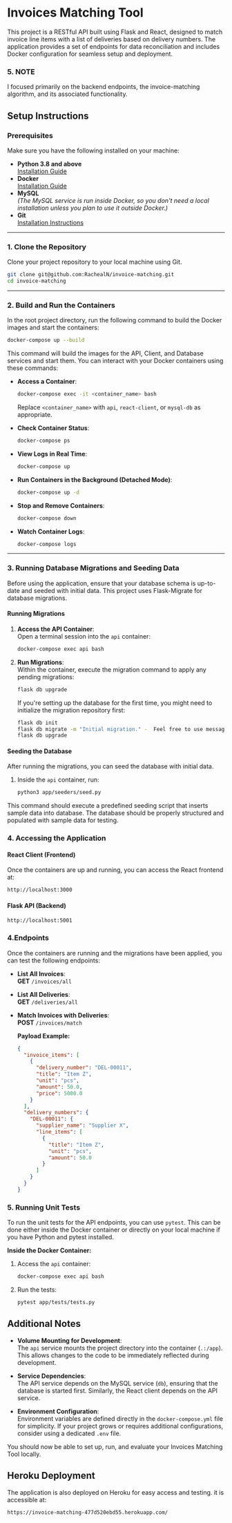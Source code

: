 
# Invoices Matching Tool

This project is a RESTful API built using Flask and React, designed to match invoice line items with a list of deliveries based on delivery numbers. The application provides a set of endpoints for data reconciliation and includes Docker configuration for seamless setup and deployment.

### 5. NOTE
I focused primarily on the backend endpoints, the invoice-matching algorithm, and its associated functionality.

## Setup Instructions

### Prerequisites

Make sure you have the following installed on your machine:

- **Python 3.8 and above**  
  [Installation Guide](https://www.python.org/downloads/)
- **Docker**  
  [Installation Guide](https://docs.docker.com/get-docker/)
- **MySQL**  
  *(The MySQL service is run inside Docker, so you don't need a local installation unless you plan to use it outside Docker.)*
- **Git**  
  [Installation Instructions](https://git-scm.com/book/en/v2/Getting-Started-Installing-Git)

---

### 1. Clone the Repository

Clone your project repository to your local machine using Git.

```bash
git clone git@github.com:RachealN/invoice-matching.git
cd invoice-matching
```

---

### 2. Build and Run the Containers

In the root project directory, run the following command to build the Docker images and start the containers:

```bash
docker-compose up --build
```

This command will build the images for the API, Client, and Database services and start them. You can interact with your Docker containers using these commands:

- **Access a Container**:  
  ```bash
  docker-compose exec -it <container_name> bash
  ```
  Replace `<container_name>` with `api`, `react-client`, or `mysql-db` as appropriate.

- **Check Container Status**:  
  ```bash
  docker-compose ps
  ```

- **View Logs in Real Time**:  
  ```bash
  docker-compose up
  ```

- **Run Containers in the Background (Detached Mode)**:  
  ```bash
  docker-compose up -d
  ```

- **Stop and Remove Containers**:  
  ```bash
  docker-compose down
  ```

- **Watch Container Logs**:  
  ```bash
  docker-compose logs
  ```

---

### 3. Running Database Migrations and Seeding Data

Before using the application, ensure that your database schema is up-to-date and seeded with initial data. This project uses Flask-Migrate for database migrations.

#### **Running Migrations**
1. **Access the API Container**:  
   Open a terminal session into the `api` container:

   ```bash
   docker-compose exec api bash
   ```

2. **Run Migrations**:  
   Within the container, execute the migration command to apply any pending migrations:

   ```bash
   flask db upgrade
   ```

   If you're setting up the database for the first time, you might need to initialize the migration repository first:

   ```bash
   flask db init
   flask db migrate -m "Initial migration." -  Feel free to use message of your choice
   flask db upgrade
   ```

#### **Seeding the Database**
After running the migrations, you can seed the database with initial data.

1. Inside the `api` container, run:

   ```bash
   python3 app/seeders/seed.py
   ```
This command should execute a predefined seeding script that inserts sample data into  database.
The database should be properly structured and populated with sample data for testing.

### 4. Accessing the Application

#### React Client (Frontend)
Once the containers are up and running, you can access the React frontend at:

```bash
http://localhost:3000
```

#### Flask API (Backend)

```bash
http://localhost:5001
```

### 4.Endpoints

Once the containers are running and the migrations have been applied, you can test the following endpoints:

- **List All Invoices**:  
  **GET** `/invoices/all`

- **List All Deliveries**:  
  **GET** `/deliveries/all`

- **Match Invoices with Deliveries**:  
  **POST** `/invoices/match`

  **Payload Example:**

  ```json
  {
    "invoice_items": [
      {
        "delivery_number": "DEL-00011",
        "title": "Item Z",
        "unit": "pcs",
        "amount": 50.0,
        "price": 5000.0
      }
    ],
    "delivery_numbers": {
      "DEL-00011": {
        "supplier_name": "Supplier X",
        "line_items": [
          {
            "title": "Item Z",
            "unit": "pcs",
            "amount": 50.0
          }
        ]
      }
    }
  }
  ```

### 5. Running Unit Tests

To run the unit tests for the API endpoints, you can use `pytest`. This can be done either inside the Docker container or directly on your local machine if you have Python and pytest installed.

**Inside the Docker Container:**

1. Access the `api` container:

   ```bash
   docker-compose exec api bash
   ```

2. Run the tests:

   ```bash
   pytest app/tests/tests.py
   ```

## Additional Notes

- **Volume Mounting for Development**:  
  The `api` service mounts the project directory into the container (`.:/app`). This allows changes to the code to be immediately reflected during development.

- **Service Dependencies**:  
  The API service depends on the MySQL service (`db`), ensuring that the database is started first. Similarly, the React client depends on the API service.

- **Environment Configuration**:  
  Environment variables are defined directly in the `docker-compose.yml` file for simplicity. If your project grows or requires additional configurations, consider using a dedicated `.env` file.

 You should now be able to set up, run, and evaluate your Invoices Matching Tool locally.


 ## Heroku Deployment
 The application is also deployed on Heroku for easy access and testing. it is accessible at:

   ```bash
   https://invoice-matching-477d520ebd55.herokuapp.com/
   ```


